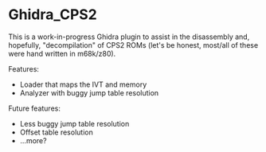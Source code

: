 # Ghidra_CPS2


This is a work-in-progress Ghidra plugin to assist in the disassembly and, hopefully, "decompilation" of CPS2 ROMs (let's be honest, most/all of these were hand written in m68k/z80).

Features:
- Loader that maps the IVT and memory
- Analyzer with buggy jump table resolution

Future features:
- Less buggy jump table resolution
- Offset table resolution
- ...more?
